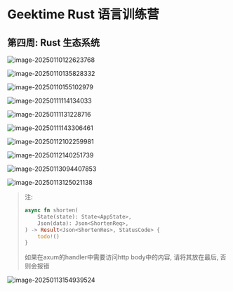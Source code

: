 # Geektime Rust 语言训练营

## 第四周: Rust 生态系统

![image-20250110122623768](assets/image-20250110122623768.png)

![image-20250110135828332](assets/image-20250110135828332.png)

![image-20250110155102979](assets/image-20250110155102979.png)

![image-20250111114134033](assets/image-20250111114134033.png)

![image-20250111131228716](assets/image-20250111131228716.png)

![image-20250111143306461](assets/image-20250111143306461.png)

![image-20250112102259981](./assets/image-20250112102259981.png)

![image-20250112140251739](./assets/image-20250112140251739.png)

![image-20250113094407853](assets/image-20250113094407853.png)

![image-20250113125021138](assets/image-20250113125021138.png)

> 注:
>
> ```rust
> async fn shorten(
>     State(state): State<AppState>,
>     Json(data): Json<ShortenReq>,
> ) -> Result<Json<ShortenRes>, StatusCode> {
>     todo!()
> }
> ```
>
> 如果在axum的handler中需要访问http body中的内容, 请将其放在最后, 否则会报错

![image-20250113154939524](assets/image-20250113154939524.png)
